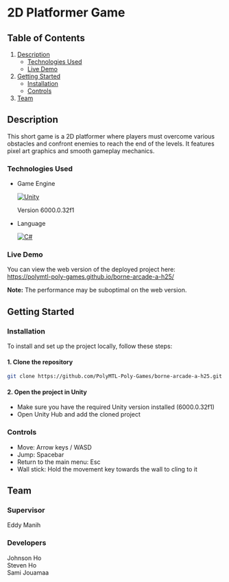 # 2D Platformer Game

## Table of Contents

1. [Description](#description)
    - [Technologies Used](#technologies-used)
    - [Live Demo](#live-demo)
2. [Getting Started](#getting-started)
    - [Installation](#installation)
    - [Controls](#controls)
3. [Team](#team)

## Description

This short game is a 2D platformer where players must overcome various obstacles and confront enemies to reach the end of the levels. It features pixel art graphics and smooth gameplay mechanics.

### Technologies Used

-   Game Engine

    [![Unity](https://img.shields.io/badge/Unity-%23000000.svg?logo=unity&logoColor=white)](https://unity.com/)

    Version 6000.0.32f1

-   Language

    [![C#](https://custom-icon-badges.demolab.com/badge/C%23-%23239120.svg?logo=cshrp&logoColor=white)](https://learn.microsoft.com/en-us/dotnet/csharp/)

### Live Demo

You can view the web version of the deployed project here:  
https://polymtl-poly-games.github.io/borne-arcade-a-h25/

**Note:** The performance may be suboptimal on the web version.

## Getting Started

### Installation

To install and set up the project locally, follow these steps:

#### 1. Clone the repository

```bash
git clone https://github.com/PolyMTL-Poly-Games/borne-arcade-a-h25.git
```

#### 2. Open the project in Unity

-   Make sure you have the required Unity version installed (6000.0.32f1)
-   Open Unity Hub and add the cloned project

### Controls

-   Move: Arrow keys / WASD
-   Jump: Spacebar
-   Return to the main menu: Esc
-   Wall stick: Hold the movement key towards the wall to cling to it

## Team

### Supervisor

Eddy Manih

### Developers

Johnson Ho  
Steven Ho  
Sami Jouamaa
